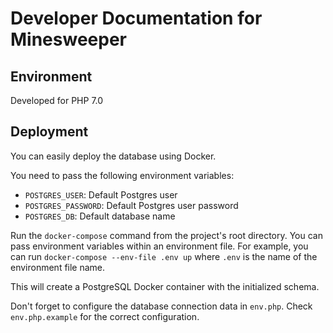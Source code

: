 # Developer Documentation for Minesweeper

## Environment
Developed for PHP 7.0

## Deployment

You can easily deploy the database using Docker.

You need to pass the following environment variables:
- `POSTGRES_USER`: Default Postgres user
- `POSTGRES_PASSWORD`: Default Postgres user password
- `POSTGRES_DB`: Default database name

Run the `docker-compose` command from the project's root directory. You can pass environment variables within an environment file. For example, you can run
`docker-compose --env-file .env up` where `.env` is the name of the environment file name.

This will create a PostgreSQL Docker container with the initialized schema.

Don't forget to configure the database connection data in `env.php`. Check `env.php.example` for the correct configuration.
